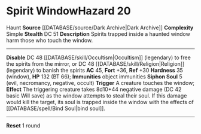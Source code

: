 ﻿---
ac: '45'
all_resistance: null
complexity: Simple
element: null
fortitude: '+36'
hardness: 35 (window)
hazard_type: Haunt
hp: 132 (BT 66)
id: '189'
immunity:
- object immunities
level: '20'
name: Spirit Window
rarity: Common
reflex: '+30'
resistance: null
rus_type_level: null
school: null
source: '[[DATABASE/source/Dark Archive|Dark Archive]]'
trait:
- '[[DATABASE/trait/Haunt|Haunt]]'
type: Hazard
weakness: null
will: null

---
# Spirit Window<span class="item-type">Hazard 20</span>

<span class="item-trait">Haunt</span>
**Source** [[DATABASE/source/Dark Archive|Dark Archive]]
**Complexity** Simple
**Stealth** DC 51
**Description** Spirits trapped inside a haunted window harm those who touch the window.

---
**Disable** DC 48 [[DATABASE/skill/Occultism|Occultism]] (legendary) to free the spirits from the mirror, or DC 48 [[DATABASE/skill/Religion|Religion]] (legendary) to banish the spirits
**AC** 45, **Fort** +36, **Ref** +30
**Hardness** 35 (window), **HP** 132 (BT 66); **Immunities** object immunities
**Siphon Soul** <span class="action-icon">5</span> (evil, necromancy, negative, occult) **Trigger** A creature touches the window; **Effect** The triggering creature takes 8d10+44 negative damage (DC 42 basic Will save) as the window attempts to steal their soul. If this damage would kill the target, its soul is trapped inside the window with the effects of [[DATABASE/spell/Bind Soul|bind soul]].

---
**Reset** 1 round